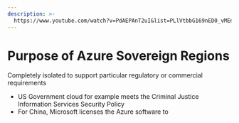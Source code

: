 ```yaml
---
description: >-
  https://www.youtube.com/watch?v=PdAEPAnT2uI&list=PLlVtbbG169nED0_vMEniWBQjSoxTsBYS3&index=55
---
```


# Purpose of Azure Sovereign Regions

Completely isolated to support particular regulatory or commercial requirements&#x20;

* US Government cloud for example meets the Criminal Justice Information Services Security Policy&#x20;
* For China, Microsoft licenses the Azure software to&#x20;
